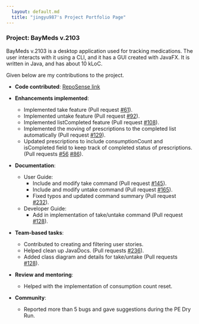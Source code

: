 ```yaml
---
  layout: default.md
  title: "jingyu987's Project Portfolio Page"
---
```


### Project: BayMeds v.2103

BayMeds v.2103 is a desktop application used for tracking medications. The user interacts with it using a CLI, and it has a GUI created with JavaFX. It is written in Java, and has about 10 kLoC.

Given below are my contributions to the project.

* **Code contributed**: [RepoSense link](https://nus-cs2103-ay2324s1.github.io/tp-dashboard/?search=jingyu987&breakdown=true)

* **Enhancements implemented**:
  * Implemented take feature (Pull request [\#61]()).
  * Implemented untake feature (Pull request [\#92]()).
  * Implemented listCompleted feature (Pull request [\#108]()).
  * Implemented the moving of prescriptions to the completed list automatically (Pull request [\#129]()).
  * Updated prescriptions to include consumptionCount and isCompleted field to keep track of completed status of prescriptions. (Pull requests [\#56]() [\#86]()).

* **Documentation**:
  * User Guide:
    * Include and modify take command (Pull request [\#145]()).
    * Include and modify untake command (Pull request [\#165]()).
    * Fixed typos and updated command summary (Pull request [\#232]()).
  * Developer Guide:
    * Add in implementation of take/untake command (Pull request [\#128]()).

* **Team-based tasks**:
  * Contributed to creating and filtering user stories.
  * Helped clean up JavaDocs. (Pull requests [\#236]()).
  * Added class diagram and details for take/untake (Pull requests [\#128]()).

* **Review and mentoring**:
  * Helped with the implementation of consumption count reset.

* **Community**:
  * Reported more than 5 bugs and gave suggestions during the PE Dry Run.
